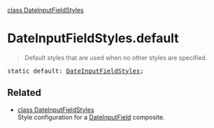 [class DateInputFieldStyles](DateInputFieldStyles.md)

# DateInputFieldStyles.default

> Default styles that are used when no other styles are specified.

<pre class="docgen_signature">static default: <a href="DateInputFieldStyles.md">DateInputFieldStyles</a>;</pre>

## Related

- [<!--{ref:class}-->class DateInputFieldStyles](DateInputFieldStyles.md) \
    Style configuration for a [DateInputField](DateInputField.md) composite.
